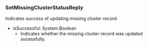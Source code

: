 ### SetMissingClusterStatusReply
Indicates success of updating missing cluster record.

- isSuccessful: System.Boolean
  - Indicates whether the missing cluster record was updated sucessfully.

